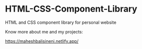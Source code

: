# HTML-CSS-Component-Library
HTML and CSS component library for personal website

Know more about me and my projects:

https://maheshbalisineni.netlify.app/
